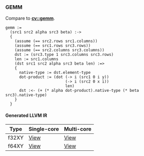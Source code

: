 ### GEMM
Compare to **[cv::gemm](http://docs.opencv.org/modules/core/doc/operations_on_arrays.html#gemm)**.

    gemm :=
      (src1 src2 alpha src3 beta) :->
      {
        (assume (== src2.rows src1.columns))
        (assume (== src1.rows src3.rows))
        (assume (== src2.columns src3.columns))
        dst := (src3.type 1 src3.columns src3.rows)
        len := src1.columns
        (dst src1 src2 alpha src3 beta len) :=>
        {
          native-type := dst.element-type
          dot-product := (dot (-> i (src1 0 i y))
                              (-> i (src2 0 x i))
                              len)
          dst :<- (+ (* alpha dot-product).native-type (* beta src3).native-type)
        }
      }

#### Generated LLVM IR
| Type   | Single-core | Multi-core |
|--------|-------------|------------|
| f32XY  | [View](https://raw.githubusercontent.com/biometrics/likely/gh-pages/ir/benchmarks/gemm_f32XY__f32XY_f32XY_f64_f32XY_f64_.ll) | [View](https://raw.githubusercontent.com/biometrics/likely/gh-pages/ir/benchmarks/gemm_f32XY__f32XY_f32XY_f64_f32XY_f64__m.ll) |
| f64XY  | [View](https://raw.githubusercontent.com/biometrics/likely/gh-pages/ir/benchmarks/gemm_f64XY__f64XY_f64XY_f64_f64XY_f64_.ll) | [View](https://raw.githubusercontent.com/biometrics/likely/gh-pages/ir/benchmarks/gemm_f64XY__f64XY_f64XY_f64_f64XY_f64__m.ll) |
